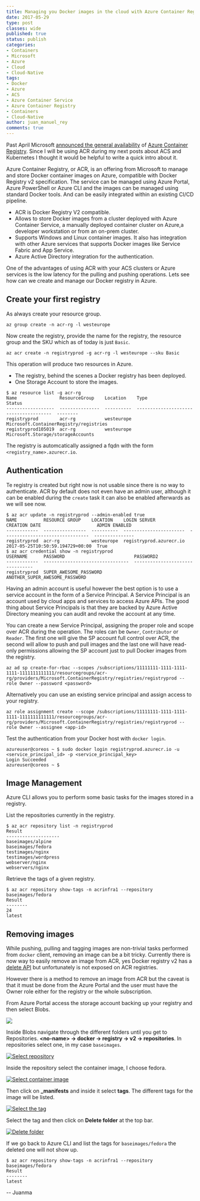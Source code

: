 ```yaml
---
title: Managing you Docker images in the cloud with Azure Container Registry
date: 2017-05-29
type: post
classes: wide
published: true
status: publish
categories:
- Containers
- Microsoft
- Azure
- Cloud
- Cloud-Native
tags:
- Docker
- Azure
- ACS
- Azure Container Service
- Azure Container Registry
- Containers
- Cloud-Native
author: juan_manuel_rey
comments: true
---
```


Past April  Microsoft [announced the general availability](https://azure.microsoft.com/en-us/blog/azure-container-registry-now-generally-available/) of [Azure Container Registry](https://azure.microsoft.com/en-us/services/container-registry/). Since I will be using ACR during my next posts about ACS and Kubernetes I thought it would be helpful to write a quick intro about it.

Azure Container Registry, or ACR, is an offering from Microsoft to manage and store Docker container images on Azure, compatible with Docker Registry v2 specification. The service can be managed using Azure Portal, Azure PowerShell or Azure CLI and the images can be managed using standard Docker tools. And can be easily integrated within an existing CI/CD pipeline.

- ACR is Docker Registry V2 compatible.
- Allows to store Docker images from a cluster deployed with Azure Container Service, a manually deployed container cluster on Azure,a  developer workstation or from an on-prem cluster.
- Supports Windows and Linux container images. It also has integration with other Azure services that supports Docker images like Service Fabric and App Service.
- Azure Active Directory integration for the authentication.

One of the advantages of using ACR with your ACS clusters or Azure services is the low latency for the pulling and pushing operations. Lets see how can we create and manage our Docker registry in Azure.

## Create your first registry

As always create your resource group.

```text
az group create -n acr-rg -l westeurope
```

Now create the registry, provide the name for the registry, the resource group and the SKU which as of today is just `Basic`.

```text
az acr create -n registryprod -g acr-rg -l westeurope --sku Basic
```

This operation will produce two resources in Azure.

- The registry, behind the scenes a Docker registry has been deployed.
- One Storage Account to store the images.

```text
$ az resource list -g acr-rg
Name                ResourceGroup    Location    Type                                    Status
------------------  ---------------  ----------  --------------------------------------  --------
registryprod        acr-rg           westeurope  Microsoft.ContainerRegistry/registries
registryprod105019  acr-rg           westeurope  Microsoft.Storage/storageAccounts
```

The registry is automcatically assigned a fqdn with the form `<registry_name>.azurecr.io`.

## Authentication

Te registry is created but right now is not usable since there is no way to authenticate. ACR by default does not even have an admin user, although it can be enabled during the `create` task it can also be enabled afterwards as we will see now.

```text
$ az acr update -n registryprod --admin-enabled true
NAME          RESOURCE GROUP    LOCATION    LOGIN SERVER             CREATION DATE                     ADMIN ENABLED
------------  ----------------  ----------  -----------------------  --------------------------------  ---------------
registryprod  acr-rg            westeurope  registryprod.azurecr.io  2017-05-25T10:50:59.194729+00:00  True
$ az acr credential show -n registryprod
USERNAME      PASSWORD                          PASSWORD2
------------  --------------------------------  --------------------------------
registryprod  SUPER_AWESOME_PASSWORD            ANOTHER_SUPER_AWESOME_PASSWORD
```

Having an admin account is useful however the best option is to use a service account in the form of a Service Principal. A Service Principal is an account used by cloud apps and services to access Azure APIs. The good thing about Service Principals is that they are backed by Azure Active Directory meaning you can audit and revoke the account at any time.

You can create a new Service Principal, assigning the proper role and scope over ACR during the operation. The roles can be `Owner`, `Contributor` or `Reader`. The first one will give the SP account full control over ACR, the second will allow to push and pull images and the last one will have read-only permissions allowing the SP account just to pull Docker images from the registry.

```text
az ad sp create-for-rbac --scopes /subscriptions/11111111-1111-1111-1111-1111111111111/resourcegroups/acr-rg/providers/Microsoft.ContainerRegistry/registries/registryprod --role Owner --password <password>
```

Alternatively you can use an existing service principal and assign access to your registry.

```text
az role assignment create --scope /subscriptions/11111111-1111-1111-1111-1111111111111/resourcegroups/acr-rg/providers/Microsoft.ContainerRegistry/registries/registryprod --role Owner --assignee <app-id>
```

Test the authentication from your Docker host with `docker login`.

```text
azureuser@coreos ~ $ sudo docker login registryprod.azurecr.io -u <service_principal_id> -p <service_principal_key>
Login Succeeded
azureuser@coreos ~ $
```

## Image Management

Azure CLI allows you to perform some basic tasks for the images stored in a registry.

List the repositories currently in the registry.

```text
$ az acr repository list -n registryprod
Result
--------------------
baseimages/alpine
baseimages/fedora
testimages/nginx
testimages/wordpress
webserver/nginx
webservers/nginx
```

Retrieve the tags of a given registry.

```text
$ az acr repository show-tags -n acrinfra1 --repository baseimages/fedora
Result
--------
24
latest
```

## Removing images

While pushing, pulling and tagging images are non-trivial tasks performed from `docker` client, removing an image can be a bit tricky. Currently there is now way to easily remove an image from ACR, yes Docker registry v2 has a [delete API](https://docs.docker.com/registry/spec/api/#deleting-an-image) but unfortunately is not exposed on ACR registries.

However there is a method to remove an image from ACR but the caveat is that it must be done from the Azure Portal and the user must have the Owner role either for the registry or the whole subscription.

From Azure Portal access the storage account backing up your registry and then select Blobs.

[![](/assets/images/acr_delete_image_1.png)]({{site.url}}/assets/images/acr_delete_image_1.png)

Inside Blobs navigate through the different folders until you get to Repositories. **\<no-name\> -> docker -> registry -> v2 -> repositories**. In repositories select one, in my case `baseimages`.

[![](/assets/images/acr_delete_image_2.png "Select repository")]({{site.url}}/assets/images/acr_delete_image_2.png)

Inside the repository select the container image, I choose fedora.

[![](/assets/images/acr_delete_image_3.png "Select container image")]({{site.url}}/assets/images/acr_delete_image_3.png)

Then click on **_manifests** and inside it select **tags**. The different tags for the image will be listed.

[![](/assets/images/acr_delete_image_4.png "Select the tag")]({{site.url}}/assets/images/acr_delete_image_4.png)

Select the tag and then click on **Delete folder** at the top bar.

[![](/assets/images/acr_delete_image_5.png "Delete folder")]({{site.url}}/assets/images/acr_delete_image_5.png)

If we go back to Azure CLI and list the tags for `baseimages/fedora` the deleted one will not show up.

```text
$ az acr repository show-tags -n acrinfra1 --repository baseimages/fedora
Result
--------
latest
```

-- Juanma
